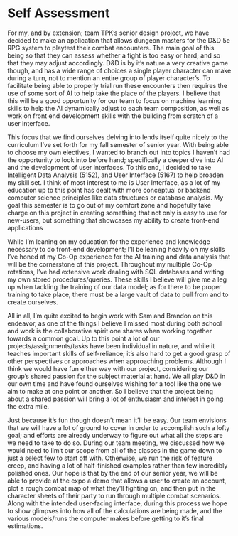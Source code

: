 # Self Assessment
  For my, and by extension; team TPK’s senior design project, we have decided to make an
application that allows dungeon masters for the D&D 5e RPG system to playtest their
combat encounters. The main goal of this being so that they can assess whether a fight is
too easy or hard; and so that they may adjust accordingly. D&D is by it’s nature a very
creative game though, and has a wide range of choices a single player character can make
during a turn, not to mention an entire group of player character’s. To facilitate being able
to properly trial run these encounters then requires the use of some sort of AI to help take
the place of the players. I believe that this will be a good opportunity for our team to focus
on machine learning skills to help the AI dynamically adjust to each team composition, as
well as work on front end development skills with the building from scratch of a user
interface.

  This focus that we find ourselves delving into lends itself quite nicely to the curriculum I’ve
set forth for my fall semester of senior year. With being able to choose my own electives, I
wanted to branch out into topics I haven’t had the opportunity to look into before hand;
specifically a deeper dive into AI and the development of user interfaces. To this end, I
decided to take Intelligent Data Analysis (5152), and User Interface (5167) to help broaden
my skill set. I think of most interest to me is User Interface, as a lot of my education up to
this point has dealt with more conceptual or backend computer science principles like
data structures or database analysis. My goal this semester is to go out of my comfort zone
and hopefully take charge on this project in creating something that not only is easy to use
for new-users, but something that showcases my ability to create front-end applications

  While I’m leaning on my education for the experience and knowledge necessary to do
front-end development; I’ll be leaning heavily on my skills I’ve honed at my Co-Op
experience for the AI training and data analysis that will be the cornerstone of this project.
Throughout my multiple Co-Op rotations, I’ve had extensive work dealing with SQL
databases and writing my own stored procedures/queries. These skills I believe will give
me a leg up when tackling the training of our data model; as for there to be proper training
to take place, there must be a large vault of data to pull from and to create ourselves. 

  All in all, I’m quite excited to begin work with Sam and Brandon on this endeavor, as one of
the things I believe I missed most during both school and work is the collaborative spirit
one shares when working together towards a common goal. Up to this point a lot of our
projects/assignments/tasks have been individual in nature, and while it teaches important
skills of self-reliance; it’s also hard to get a good grasp of other perspectives or approaches
when approaching problems. Although I think we would have fun either way with our
project, considering our group’s shared passion for the subject material at hand. We all
play D&D in our own time and have found ourselves wishing for a tool like the one we aim
to make at one point or another. So I believe that the project being about a shared passion
will bring a lot of enthusiasm and interest in going the extra mile.

  Just because it’s fun though doesn’t mean it’ll be easy. Our team envisions that we will
have a lot of ground to cover in order to accomplish such a lofty goal; and efforts are
already underway to figure out what all the steps are we need to take to do so. During our
team meeting, we discussed how we would need to limit our scope from all of the classes
in the game down to just a select few to start off with. Otherwise, we run the risk of feature
creep, and having a lot of half-finished examples rather than few incredibly polished ones.
Our hope is that by the end of our senior year, we will be able to provide at the expo a demo
that allows a user to create an account, plot a rough combat map of what they’ll fighting
on, and then put in the character sheets of their party to run through multiple combat
scenarios. Along with the intended user-facing interface, during this process we hope to
show glimpses into how all of the calculations are being made, and the various
models/runs the computer makes before getting to it’s final estimations. 
